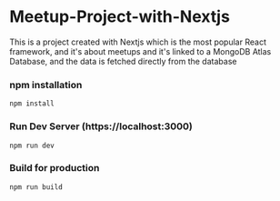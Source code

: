 # Meetup-Project-with-Nextjs

This is a project created with Nextjs which is the most popular React framework, and it's about meetups and it's linked to a MongoDB Atlas Database, and the data is fetched directly from the database

### npm installation
```
npm install
```

### Run Dev Server (https://localhost:3000)
```
npm run dev
```

### Build for production
```
npm run build
```

